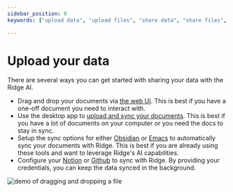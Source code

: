 ```yaml
---
sidebar_position: 0
keywords: ["upload data", "upload files", "share data", "share files", "pdf ai", "ai for pdf", "ai for documents", "ai for files", "local ai pdf", "local ai documents", "local ai files"]

---
```


# Upload your data

There are several ways you can get started with sharing your data with the Ridge AI.

- Drag and drop your documents via [the web UI](/clients/web/#upload-documents). This is best if you have a one-off document you need to interact with.
- Use the desktop app to [upload and sync your documents](/clients/desktop). This is best if you have a lot of documents on your computer or you need the docs to stay in sync.
- Setup the sync options for either [Obsidian](/clients/obsidian) or [Emacs](/clients/emacs) to automatically sync your documents with Ridge. This is best if you are already using these tools and want to leverage Ridge's AI capabilities.
- Configure your [Notion](/data-sources/notion_integration) or [Github](/data-sources/github_integration) to sync with Ridge. By providing your credentials, you can keep the data synced in the background.

![demo of dragging and dropping a file](https://assets.ridge.dev/drag_drop_file.gif)
